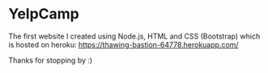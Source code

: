 # YelpCamp
The first website I created using Node.js, HTML and CSS (Bootstrap) which is hosted on heroku: https://thawing-bastion-64778.herokuapp.com/

Thanks for stopping by :)
